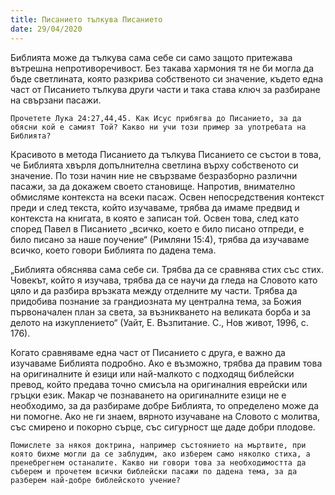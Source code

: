 ```yaml
---
title: Писанието тълкува Писанието
date: 29/04/2020
---
```


Библията може да тълкува сама себе си само защото притежава вътрешна непротиворечивост. Без такава хармония тя не би могла да бъде светлината, която разкрива собственото си значение, където една част от Писанието тълкува други части и така става ключ за разбиране на свързани пасажи.

`Прочетете Лука 24:27,44,45. Как Исус прибягва до Писанието, за да обясни кой е самият Той? Какво ни учи този пример за употребата на Библията?`

Красивото в метода Писанието да тълкува Писанието се състои в това, че Библията хвърля допълнителна светлина върху собственото си значение. По този начин ние не свързваме безразборно различни пасажи, за да докажем своето становище. Напротив, внимателно обмисляме контекста на всеки пасаж. Освен непосредствения контекст преди и след текста, който изучаваме, трябва да имаме предвид и контекста на книгата, в която е записан той. Освен това, след като според Павел в Писанието „всичко, което е било писано отпреди, е било писано за наше поучение“ (Римляни 15:4), трябва да изучаваме всичко, което говори Библията по дадена тема.

„Библията обяснява сама себе си. Трябва да се сравнява стих със стих. Човекът, който я изучава, трябва да се научи да гледа на Словото като цяло и да разбира връзката между отделните му части. Трябва да придобива познание за грандиозната му централна тема, за Божия първоначален план за света, за възникването на великата борба и за делото на изкуплението“ (Уайт, Е. Възпитание. С., Нов живот, 1996, с. 176).

Когато сравняваме една част от Писанието с друга, е важно да изучаваме Библията подробно. Ако е възможно, трябва да правим това на оригиналните ѝ езици или най-малкото с подходящ библейски превод, който предава точно смисъла на оригиналния еврейски или гръцки език. Макар че познаването на оригиналните езици не е необходимо, за да разбираме добре Библията, то определено може да ни помогне. Ако не ги знаем, вярното изучаване на Словото с молитва, със смирено и покорно сърце, със сигурност ще даде добри плодове.

`Помислете за някоя доктрина, например състоянието на мъртвите, при която бихме могли да се заблудим, ако изберем само няколко стиха, а пренебрегнем останалите. Какво ни говори това за необходимостта да съберем и прочетем всички библейски пасажи по дадена тема, за да разберем най-добре библейското учение?`